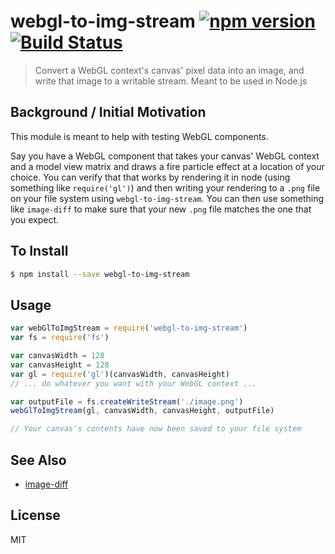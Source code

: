 webgl-to-img-stream [![npm version](https://badge.fury.io/js/webgl-to-img-stream.svg)](http://badge.fury.io/js/webgl-to-img-stream) [![Build Status](https://travis-ci.org/chinedufn/webgl-to-img-stream.svg?branch=master)](https://travis-ci.org/chinedufn/webgl-to-img-stream)
===============

> Convert a WebGL context's canvas' pixel data into an image, and write that image to a writable stream. Meant to be used in Node.js

## Background / Initial Motivation

This module is meant to help with testing WebGL components.

Say you have a WebGL component that takes your canvas' WebGL context and a model view matrix and draws
a fire particle effect at a location of your choice. You can verify that that works by rendering it in node
(using something like `require('gl')`) and then writing your rendering to a `.png` file on your file system
using `webgl-to-img-stream`. You can then use something like `image-diff` to make sure that your new `.png`
file matches the one that you expect.

## To Install

```sh
$ npm install --save webgl-to-img-stream
```

## Usage

```js
var webGlToImgStream = require('webgl-to-img-stream')
var fs = require('fs')

var canvasWidth = 128
var canvasHeight = 128
var gl = require('gl')(canvasWidth, canvasHeight)
// ... do whatever you want with your WebGL context ...

var outputFile = fs.createWriteStream('./image.png')
webGlToImgStream(gl, canvasWidth, canvasHeight, outputFile)

// Your canvas's contents have now been saved to your file system
```

## See Also

- [image-diff](https://github.com/uber-archive/image-diff)

## License

MIT

